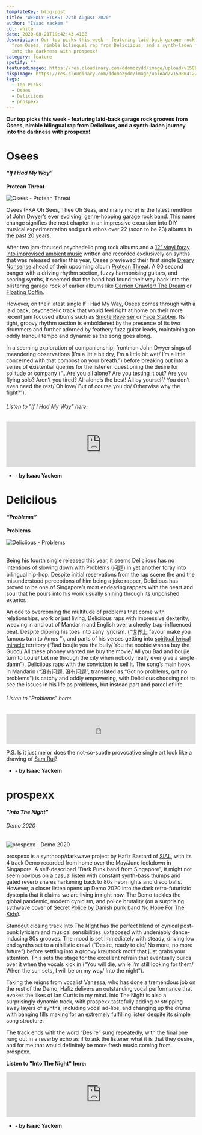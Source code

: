 ```yaml
---
templateKey: blog-post
title: "WEEKLY PICKS: 22th August 2020"
author: "Isaac Yackem "
col: white
date: 2020-08-21T19:42:43.418Z
description: Our top picks this week - featuring laid-back garage rock grooves
  from Osees, nimble bilingual rap from Deliciious, and a synth-laden journey
  into the darkness with prospexx!
category: feature
spotify: ""
featuredimageo: https://res.cloudinary.com/ddomozydd/image/upload/v1598040959/toppicksbanner_vylfuo.jpg
dispImage: https://res.cloudinary.com/ddomozydd/image/upload/v1598041227/toppickscard_bezcbw.jpg
tags:
  - Top Picks
  - Osees
  - Deliciious
  - prospexx
---
```

**Our top picks this week - featuring laid-back garage rock grooves from Osees, nimble bilingual rap from Deliciious, and a synth-laden journey into the darkness with prospexx!**

# Osees

#### ***“If I Had My Way”***

**Protean Threat**

![Osees - Protean Threat](https://res.cloudinary.com/ddomozydd/image/upload/v1598039311/osees_nl0j8d.jpg "Osees - Protean Threat")

Osees (FKA Oh Sees, Thee Oh Seas, and many more) is the latest rendition of John Dwyer’s ever evolving, genre-hopping garage rock band. This name change signifies the next chapter in an impressive excursion into DIY musical experimentation and punk ethos over 22 (soon to be 23) albums in the past 20 years.

After two jam-focused psychedelic prog rock albums and a [12” vinyl foray into improvised ambient music](https://open.spotify.com/album/0lwP0YstKd6lGyYkQpVq59?si=5fDNYLJYRoWJH9If3ZgRpw) written and recorded exclusively on synths that was released earlier this year, Osees previewed their first single [Dreary Nonsense](https://open.spotify.com/track/4ggRpYThp8dJPdG58Fc7uO?si=Tj1-1jhsQqCNV6ZQxk0svA) ahead of their upcoming album [Protean Threat](https://ohsees.bandcamp.com/album/protean-threat). A 90 second banger with a driving rhythm section, fuzzy harmonising guitars, and searing synths, it seemed that the band had found their way back into the blistering garage rock of earlier albums like [Carrion Crawler/ The Dream](https://open.spotify.com/album/7JC1vAUtlOwe8AJ3hLmr91?si=pL0tr_N8QhWyMgpwuzlOCw) or [Floating Coffin](https://open.spotify.com/album/6UpdRU3P0AAMA6MVCzsW3c?si=810dce0dRJ6Qw4iVfAECuQ).

However, on their latest single If I Had My Way, Osees comes through with a laid back, psychedelic track that would feel right at home on their more recent jam focused albums such as [Smote Reverser ](https://open.spotify.com/album/2C3Ra3VEttQOdzf4oYFTbn?si=RQTN05ujT9qyV-6H9FY9pg)or [Face Stabber](https://open.spotify.com/album/2asqm6ydqbRKZKbXfGIhrX?si=bggRXlVHScyge21TAJPvfA). Its tight, groovy rhythm section is emboldened by the presence of its two drummers and further adorned by feathery fuzz guitar leads, maintaining an oddly tranquil tempo and dynamic as the song goes along.

In a seeming exploration of companionship, frontman John Dwyer sings of meandering observations (I’m a little bit dry, I’m a little bit wet/ I’m a little concerned with that compost on your breath.”) before breaking out into a series of existential queries for the listener, questioning the desire for solitude or company (“…Are you all alone? Are you testing it out? Are you flying solo? Aren’t you tired? All alone’s the best! All by yourself/ You don’t even need the rest/ Oh love/ But of course you do/ Otherwise why the fight?”).

###### Listen to "If I Had My Way" here:

<iframe style="border: 0; width: 100%; height: 120px;" src="https://bandcamp.com/EmbeddedPlayer/album=1511611184/size=large/bgcol=ffffff/linkcol=0687f5/tracklist=false/artwork=small/track=4050597219/transparent=true/" seamless><a href="http://ohsees.bandcamp.com/album/protean-threat">Protean Threat by Oh Sees</a></iframe>

* **\- by Isaac Yackem**

# Deliciious

#### ***“Problems”***

**Problems**

![Deliciious - Problems](https://res.cloudinary.com/ddomozydd/image/upload/v1598039845/600x600bb_1_e4edvf.jpg "Deliciious - Problems")

\
Being his fourth single released this year, it seems Deliciious has no intentions of slowing down with Problems (问题) in yet another foray into bilingual hip-hop. Despite initial reservations from the rap scene the and the misunderstood perceptions of him being a joke rapper, Deliciious has proved to be one of Singapore’s most endearing rappers with the heart and soul that he pours into his work usually shining through its unpolished exterior.

An ode to overcoming the multitude of problems that come with relationships, work or just living, Deliciious raps with impressive dexterity, weaving in and out of Mandarin and English over a cheeky trap-influenced beat. Despite dipping his toes into zany lyricism. (“世界上 favour make you famous turn to Amos ”), and parts of his verses getting into [spiritual lyrical miracle](https://www.urbandictionary.com/define.php?term=Spiritual%20Lyrical%20Miracle%20Individual) territory (“Bad boujie you the bully/ You the noobie wanna buy the Gucci/ All these phoney wanted me buy the movie/ All you Bad and boujie turn to Louie/ Let me through the city when nobody really ever give a single damn”), Deliciious raps with the conviction to sell it. The song’s main hook in Mandarin (“没有问题, 没有问题”, translated as “Got no problems, got no problems”) is catchy and oddly empowering, with Deliciious choosing not to see the issues in his life as problems, but instead part and parcel of life.

###### Listen to "Problems"[](https://open.spotify.com/track/2bJbOWTa5tT9s3AiWHYVLc?si=Q__PuBVRSreKiv5wfj8PLA) here:

<iframe src="https://open.spotify.com/embed/album/6SOgFJkfJi3ogabQVsFXYF" width="100%" height="80" frameborder="0" allowtransparency="true" allow="encrypted-media"></iframe>

P.S. Is it just me or does the not-so-subtle provocative single art look like a drawing of [Sam Rui](https://www.instagram.com/sammirui/)?

* **\- by Isaac Yackem**

# prospexx

#### ***"Into The Night"***

###### Demo 2020

![prospexx - Demo 2020](https://res.cloudinary.com/ddomozydd/image/upload/v1598040418/prosprexx_lemag8.jpg "prospexx - Demo 2020")

prospexx is a synthpop/darkwave project by Hafiz Bastard of [SIAL](https://lavidaesunmus.bandcamp.com/album/sial-lp), with its 4 track Demo recorded from home over the May/June lockdown in Singapore. A self-described “Dark Punk band from Singapore”, it might not seem obvious on a casual listen with constant synth-bass thumps and gated reverb snares harkening back to 80s neon lights and disco balls. However, a closer listen opens up Demo 2020 into the dark retro-futuristic dystopia that it claims we are living in right now. The Demo tackles the global pandemic, modern cynicism, and police brutality (on a surprising sythwave cover of [Secret Police by Danish punk band No Hope For The Kids](https://www.youtube.com/watch?v=NsLC7phYzvc)).

Standout closing track Into The Night has the perfect blend of cynical post-punk lyricism and musical sensibilities juxtaposed with undeniably dance-inducing 80s grooves. The mood is set immediately with steady, driving low end synths set to a nihilistic drawl (“Desire, ready to die/ No more, no more future”) before settling into a groovy krautrock motif that just grabs your attention. This sets the stage for the excellent refrain that eventually builds over it when the vocals kick in (“You will die, while I’m still looking for them/ When the sun sets, I will be on my way/ Into the night”).

Taking the reigns from vocalist Vanessa, who has done a tremendous job on the rest of the Demo, Hafiz delivers an outstanding vocal performance that evokes the likes of Ian Curtis in my mind. Into The Night is also a surprisingly dynamic track, with prospexx tastefully adding or stripping away layers of synths, including vocal ad-libs, and changing up the drums with banging fills making for an extremely fulfilling listen despite its simple song structure.

The track ends with the word “Desire” sung repeatedly, with the final one rung out in a reverby echo as if to ask the listener what it is that they desire, and for me that would definitely be more fresh music coming from prospexx.

**Listen to "Into The Night"**[](https://open.spotify.com/track/2bJbOWTa5tT9s3AiWHYVLc?si=Q__PuBVRSreKiv5wfj8PLA)[](https://open.spotify.com/track/6mvnlHczAMdRctsgfbA4tY?si=M_-wVvb9Smu_mg3kD6ntrQ) **here:**

<iframe style="border: 0; width: 100%; height: 120px;" src="https://bandcamp.com/EmbeddedPlayer/album=3961709904/size=large/bgcol=ffffff/linkcol=0687f5/tracklist=false/artwork=small/track=519626058/transparent=true/" seamless><a href="http://prospexx.bandcamp.com/album/demo-2020">Demo 2020 by PROSPEXX</a></iframe>

* **\- by Isaac Yackem**